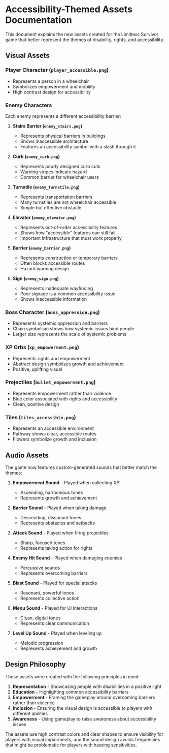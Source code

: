 # Accessibility-Themed Assets Documentation

This document explains the new assets created for the Limitless Survivor game that better represent the themes of disability, rights, and accessibility.

## Visual Assets

### Player Character (`player_accessible.png`)
- Represents a person in a wheelchair
- Symbolizes empowerment and mobility
- High contrast design for accessibility

### Enemy Characters
Each enemy represents a different accessibility barrier:

1. **Stairs Barrier (`enemy_stairs.png`)**
   - Represents physical barriers in buildings
   - Shows inaccessible architecture
   - Features an accessibility symbol with a slash through it

2. **Curb (`enemy_curb.png`)**
   - Represents poorly designed curb cuts
   - Warning stripes indicate hazard
   - Common barrier for wheelchair users

3. **Turnstile (`enemy_turnstile.png`)**
   - Represents transportation barriers
   - Many turnstiles are not wheelchair accessible
   - Simple but effective obstacle

4. **Elevator (`enemy_elevator.png`)**
   - Represents out-of-order accessibility features
   - Shows how "accessible" features can still fail
   - Important infrastructure that must work properly

5. **Barrier (`enemy_barrier.png`)**
   - Represents construction or temporary barriers
   - Often blocks accessible routes
   - Hazard warning design

6. **Sign (`enemy_sign.png`)**
   - Represents inadequate wayfinding
   - Poor signage is a common accessibility issue
   - Shows inaccessible information

### Boss Character (`boss_oppression.png`)
- Represents systemic oppression and barriers
- Chain symbolism shows how systemic issues bind people
- Larger size represents the scale of systemic problems

### XP Orbs (`xp_empowerment.png`)
- Represents rights and empowerment
- Abstract design symbolizes growth and achievement
- Positive, uplifting visual

### Projectiles (`bullet_empowerment.png`)
- Represents empowerment rather than violence
- Blue color associated with rights and accessibility
- Clean, positive design

### Tiles (`tiles_accessible.png`)
- Represents an accessible environment
- Pathway shows clear, accessible routes
- Flowers symbolize growth and inclusion

## Audio Assets

The game now features custom-generated sounds that better match the themes:

1. **Empowerment Sound** - Played when collecting XP
   - Ascending, harmonious tones
   - Represents growth and achievement

2. **Barrier Sound** - Played when taking damage
   - Descending, dissonant tones
   - Represents obstacles and setbacks

3. **Attack Sound** - Played when firing projectiles
   - Sharp, focused tones
   - Represents taking action for rights

4. **Enemy Hit Sound** - Played when damaging enemies
   - Percussive sounds
   - Represents overcoming barriers

5. **Blast Sound** - Played for special attacks
   - Resonant, powerful tones
   - Represents collective action

6. **Menu Sound** - Played for UI interactions
   - Clean, digital tones
   - Represents clear communication

7. **Level Up Sound** - Played when leveling up
   - Melodic progression
   - Represents achievement and growth

## Design Philosophy

These assets were created with the following principles in mind:

1. **Representation** - Showcasing people with disabilities in a positive light
2. **Education** - Highlighting common accessibility barriers
3. **Empowerment** - Framing the gameplay around overcoming barriers rather than violence
4. **Inclusion** - Ensuring the visual design is accessible to players with different abilities
5. **Awareness** - Using gameplay to raise awareness about accessibility issues

The assets use high contrast colors and clear shapes to ensure visibility for players with visual impairments, and the sound design avoids frequencies that might be problematic for players with hearing sensitivities.
